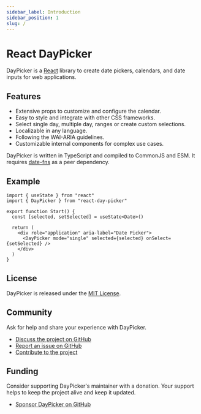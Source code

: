 ```yaml
---
sidebar_label: Introduction
sidebar_position: 1
slug: /
---
```


# React DayPicker

DayPicker is a [React](https://reactjs.dev) library to create date pickers, calendars, and date inputs for web applications.

## Features

- Extensive props to customize and configure the calendar.
- Easy to style and integrate with other CSS frameworks.
- Select single day, multiple day, ranges or create custom selections.
- Localizable in any language.
- Following the WAI-ARIA guidelines.
- Customizable internal components for complex use cases.

DayPicker is written in TypeScript and compiled to CommonJS and ESM. It requires [date-fns](https://date-fns.org) as a peer dependency.

## Example

```tsx
import { useState } from "react"
import { DayPicker } from "react-day-picker"

export function Start() {
  const [selected, setSelected] = useState<Date>()

  return (
    <div role="application" aria-label="Date Picker">
      <DayPicker mode="single" selected={selected} onSelect={setSelected} />
    </div>
  )
}
```

<BrowserWindow>
  <Examples.Start />
</BrowserWindow>



## License

DayPicker is released under the [MIT License](./license).

## Community

Ask for help and share your experience with DayPicker.

- [Discuss the project on GitHub](https://github.com/gpbl/react-day-picker/discussions)
- [Report an issue on GitHub](https://github.com/gpbl/react-day-picker/issues/new/choose)
- [Contribute to the project](./development/contributing)

## Funding

Consider supporting DayPicker's maintainer with a donation. Your support helps to keep the project alive and keep it updated.

- [Sponsor DayPicker on GitHub](https://github.com/sponsors/gpbl)
